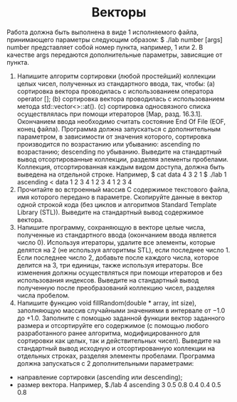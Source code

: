 <h1 align="center">Векторы</h1>

Работа должна быть выполнена в виде 1 исполняемого файла, принимающего параметры следующим образом: $ ./lab number [args] number представляет собой номер пункта, например, 1 или 2. В качестве args передаются дополнительные параметры, зависящие от пункта.

1) Напишите алгоритм сортировки (любой простейший) коллекции целых чисел, полученных из стандартного ввода, так, чтобы:
(a) сортировка вектора проводилась с использованием оператора operator [];
(b) сортировка вектора проводилась с использованием метода std::vector<>::at().
(c) сортировка односвязного списка осуществлялась при помощи итераторов [Мар, разд. 16.3.1]. Окончанием ввода необходимо считать состояние End Of File (EOF, конец файла). Программа должна запускаться с дополнительным параметром, в зависимости от значения которого, сортировка производится по возрастанию или убыванию: ascending по возрастанию; descending по убыванию. Выведите на стандартный вывод отсортированные коллекции, разделяя элементы пробелами. Коллекция, отсортированная каждым видом доступа, должна быть выведена на отдельной строке. Например, $ cat data 4 3 2 1 $ ./lab 1 ascending < data 1 2 3 4 1 2 3 4 1 2 3 4
2) Прочитайте во встроенный массив C содержимое текстового файла, имя которого передано в параметре. Скопируйте данные в вектор одной строкой кода (без циклов и алгоритмов Standard Template Library (STL)). Выведите на стандартный вывод содержимое вектора.
3) Напишите программу, сохраняющую в векторе целые числа, полученные из стандартного ввода (окончанием ввода является число 0). Используя итераторы, удалите все элементы, которые делятся на 2 (не используя алгоритмы STL), если последнее число 1. Если последнее число 2, добавьте после каждого числа, которое делится на 3, три единицы, также используя итераторы. Все изменения должны осуществляться при помощи итераторов и без использования индексов. Выведите на стандартный вывод полученную после преобразований коллекцию чисел, разделяя числа пробелом.
4) Напишите функцию void fillRandom(double * array, int size), заполняющую массив случайными значениями в интервале от −1.0 до +1.0. Заполните с помощью заданной функции вектор заданного размера и отсортируйте его содержимое (с помощью любого разработанного ранее алгоритма, модифицированного для сортировки как целых, так и действительных чисел). Выведите на стандартный вывод исходную и отсортированную коллекции на отдельных строках, разделяя элементы пробелами. Программа должна запускаться с 2 дополнительными параметрами:
- направление сортировки (ascending или descending);
- размер вектора. Например, $./lab 4 ascending 3 0.5 0.8 0.4 0.4 0.5 0.8
